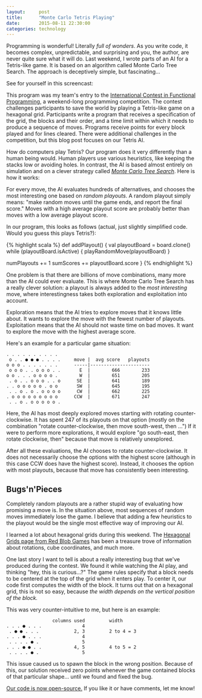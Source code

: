 ```yaml
---
layout:     post
title:      "Monte Carlo Tetris Playing"
date:       2015-08-11 22:30:00
categories: technology
---
```


Programming is wonderful! Literally *full of wonders*. As you write code, it
becomes complex, unpredictable, and surprising and you, the author, are never
quite sure what it will do. Last weekend, I wrote parts of an AI for a
Tetris-like game. It is based on an algorithm called Monte Carlo Tree Search.
The approach is deceptively simple, but fascinating...

See for yourself in this screencast:

<script type="text/javascript" src="https://asciinema.org/a/24875.js" id="asciicast-24875" async>
</script>

This program was my team's entry to the [International Contest in Functional
Programming][icfp], a weekend-long programming competition. The contest
challenges participants to save the world by playing a Tetris-like game on a
hexagonal grid. Participants write a program that receives a specification of
the grid, the blocks and their order, and a time limit within which it needs to
produce a sequence of moves. Programs receive points for every block played and
for lines cleared. There were additional challenges in the competition, but this
blog post focuses on our Tetris AI.

How do computers play Tetris? Our program does it very differently than a human
being would. Human players use various heuristics, like keeping the stacks low or
avoiding holes. In contrast, the AI is based almost entirely on simulation and
on a clever strategy called [*Monte Carlo Tree Search*][mcts]. Here is how it
works:

For every move, the AI evaluates hundreds of alternatives, and chooses the most
interesting one based on *random playouts*. A random playout simply means: "make
random moves until the game ends, and report the final score." Moves with a high
average playout score are probably better than moves with a low average playout
score.

In our program, this looks as follows (actual, just slightly simplified code.
Would you guess this plays Tetris?):

{% highlight scala %}
def addPlayout() {
  val playoutBoard = board.clone()
  while (playoutBoard.isActive) {
    playRandomMove(playoutBoard)
  }

  numPlayouts += 1
  sumScores += playoutBoard.score
}
{% endhighlight %}

One problem is that there are billions of move combinations, many more than the
AI could ever evaluate. This is where Monte Carlo Tree Search has a really
clever solution: a playout is always added to the *most interesting* move, where
interestingness takes both exploration and exploitation into account.

Exploration means that the AI tries to explore moves that it knows little about.
It wants to explore the move with the fewest number of playouts. Exploitation
means that the AI should not waste time on bad moves. It want to explore the
move with the highest average score.

Here's an example for a particular game situation:

    . . . . . . . . . .
     o . . ● ● ● . . . .     move |  avg score   playouts
    o o o . . . . . . .      -----|----------------------
     o o o . . o o o . .       E  |        666        233
    o o . . . o o o o .        W  |        651        205
     . o . . o o o . . o      SE  |        641        189
    . . o o o o o . o o       SW  |        645        195
     . . o . o . o o o o      CW  |        662        225
    . o o o o o o o o o      CCW  |        671        247
     . . o . o o o o o .
  
Here, the AI has most deeply explored moves starting with rotating
counter-clockwise. It has spent 247 of its playouts on that option (mostly on
the combination "rotate counter-clockwise, then move south-west, then ...") If
it were to perform more explorations, it would explore "go south-east, then
rotate clockwise, then" because that move is relatively unexplored.

After all these evaluations, the AI chooses to rotate counter-clockwise. It does
not necessarily choose the options with the highest score (although in this case
CCW does have the highest score). Instead, it chooses the option with most
playouts, because that move has consistently been interesting.


Bugs'n'Pieces
-------------

Completely random playouts are a rather stupid way of evaluating how promising a
move is. In the situation above, most sequences of random moves immediately lose
the game. I believe that adding a few heuristics to the playout would be the
single most effective way of improving our AI.

I learned a lot about hexagonal grids during this weekend. The [Hexagonal Grids
page from Red Blob Games][hexgrids] has been a treasure trove of information
about rotations, cube coordinates, and much more.

One last story I want to tell is about a really interesting bug that we've
produced during the contest. We found it while watching the AI play, and
thinking "hey, this is curious...?" The game rules specify that a block needs to
be centered at the top of the grid when it enters play. To center it, our code
first computes the width of the block. It turns out that on a hexagonal grid,
this is not so easy, because *the width depends on the vertical position of the
block.*

This was very counter-intuitive to me, but here is an example:

                     columns used         width
    . . . ● . . .               4
     . ● ● . . .             2, 3         2 to 4 = 3
    . . . ● . . .               4
     . . . . ● .                5
    . . . ● ● . .            4, 5         4 to 5 = 2
     . . . . ● .                5

This issue caused us to spawn the block in the wrong position. Because of this,
our solution received zero points whenever the game contained blocks of that
particular shape... until we found and fixed the bug.

[Our code is now open-source.][int4t_code] If you like it or have comments, let
me know!

[icfp]: http://icfpcontest.org/
[mcts]: https://en.wikipedia.org/wiki/Monte_Carlo_tree_search
[hexgrids]: http://www.redblobgames.com/grids/hexagons/
[int4t_code]: https://github.com/Sjlver/icfp-2015
